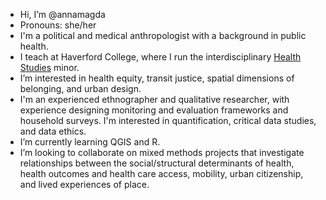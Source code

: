 - Hi, I’m @annamagda
- Pronouns: she/her 
- I'm a political and medical anthropologist with a background in public health.
- I teach at Haverford College, where I run the interdisciplinary <a href="https://www.haverford.edu/health-studies">Health Studies</a> minor.   
- I’m interested in health equity, transit justice, spatial dimensions of belonging, and urban design.  
- I'm an experienced ethnographer and qualitative researcher, with experience designing monitoring and evaluation frameworks and household surveys. I'm interested in quantification, critical data studies, and data ethics.  
- I’m currently learning QGIS and R.  
- I’m looking to collaborate on mixed methods projects that investigate relationships between the social/structural determinants of health, health outcomes and health care access, mobility, urban citizenship, and lived experiences of place.

<!---
annamagda/annamagda is a ✨ special ✨ repository because its `README.md` (this file) appears on your GitHub profile.
You can click the Preview link to take a look at your changes.
- How to reach me: annamwest@gmail.com 

--->
